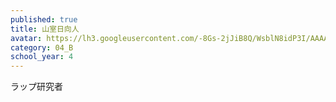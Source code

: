 ```yaml
---
published: true
title: 山室日向人
avatar: https://lh3.googleusercontent.com/-8Gs-2jJiB8Q/WsblN8idP3I/AAAAAAAAEa4/-yV64FR1bbsuVdaCdfj9NZXnvp2rPOT2QCE0YBhgL/s400-p/DSC06549.jpg
category: 04_B
school_year: 4
---
```

ラップ研究者